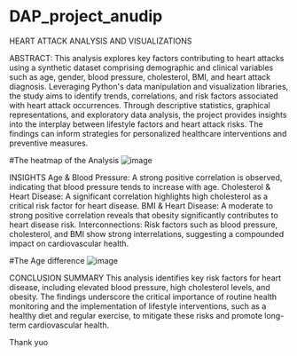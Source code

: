 # DAP_project_anudip
HEART ATTACK ANALYSIS AND VISUALIZATIONS

ABSTRACT:
This analysis explores key factors contributing to heart attacks using a synthetic dataset comprising demographic and clinical variables such as age, gender, blood pressure, cholesterol, BMI, and heart attack diagnosis. Leveraging Python's data manipulation and visualization libraries, the study aims to identify trends, correlations, and risk factors associated with heart attack occurrences. Through descriptive statistics, graphical representations, and exploratory data analysis, the project provides insights into the interplay between lifestyle factors and heart attack risks. The findings can inform strategies for personalized healthcare interventions and preventive measures.


#The heatmap of the Analysis
![image](https://github.com/user-attachments/assets/6bb99ef8-288d-4ad9-ab83-572511b87627)

INSIGHTS
Age & Blood Pressure: A strong positive correlation is observed, indicating that blood pressure tends to increase with age.
Cholesterol & Heart Disease: A significant correlation highlights high cholesterol as a critical risk factor for heart disease.
BMI & Heart Disease: A moderate to strong positive correlation reveals that obesity significantly contributes to heart disease risk.
Interconnections: Risk factors such as blood pressure, cholesterol, and BMI show strong interrelations, suggesting a compounded impact on cardiovascular health.

#The Age difference
![image](https://github.com/user-attachments/assets/c6213548-3c75-4948-b6e4-83729f2a2460)

CONCLUSION SUMMARY
This analysis identifies key risk factors for heart disease, including elevated blood pressure, high cholesterol levels, and obesity. The findings underscore the critical importance of routine health monitoring and the implementation of lifestyle interventions, such as a healthy diet and regular exercise, to mitigate these risks and promote long-term cardiovascular health.

Thank yuo
